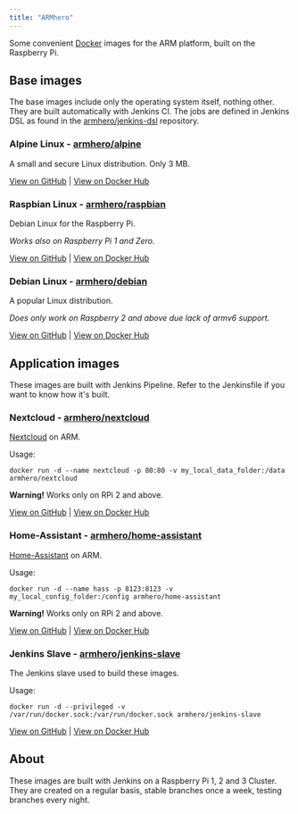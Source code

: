 ```yaml
---
title: "ARMhero"
---
```

Some convenient [Docker](http://docker.com) images for the ARM platform, built on the Raspberry Pi.

## Base images

The base images include only the operating system itself, nothing other. They are built automatically with Jenkins CI. The jobs are defined in Jenkins DSL as found in the [armhero/jenkins-dsl](https://github.com/armhero/jenkins-dsl) repository.

### Alpine Linux - [armhero/alpine](https://github.com/armhero/alpine)

A small and secure Linux distribution. Only 3 MB.

[View on GitHub](https://github.com/armhero/alpine) | [View on Docker Hub](https://hub.docker.com/r/armhero/alpine/)

### Raspbian Linux - [armhero/raspbian](https://github.com/armhero/raspbian)

Debian Linux for the Raspberry Pi.

*Works also on Raspberry Pi 1 and Zero.*

[View on GitHub](https://github.com/armhero/raspbian) | [View on Docker Hub](https://hub.docker.com/r/armhero/raspbian/)

### Debian Linux - [armhero/debian](https://github.com/armhero/debian)

A popular Linux distribution.

*Does only work on Raspberry 2 and above due lack of armv6 support.*

[View on GitHub](https://github.com/armhero/debian) | [View on Docker Hub](https://hub.docker.com/r/armhero/debian/)

## Application images

These images are built with Jenkins Pipeline. Refer to the Jenkinsfile if you want to know how it's built.

### Nextcloud - [armhero/nextcloud](https://github.com/armhero/nextcloud)

[Nextcloud](http://nextcloud.com) on ARM.

Usage:
```
docker run -d --name nextcloud -p 80:80 -v my_local_data_folder:/data armhero/nextcloud
```

**Warning!** Works only on RPi 2 and above.

[View on GitHub](https://github.com/armhero/nextcloud) | [View on Docker Hub](https://hub.docker.com/r/armhero/nextcloud/)

### Home-Assistant - [armhero/home-assistant](https://github.com/armhero/home-assistant)

[Home-Assistant](http://home-assistant.io) on ARM.

Usage:
```
docker run -d --name hass -p 8123:8123 -v my_local_config_folder:/config armhero/home-assistant
```

**Warning!** Works only on RPi 2 and above.

[View on GitHub](https://github.com/armhero/home-assistant) | [View on Docker Hub](https://hub.docker.com/r/armhero/home-assistant/)

### Jenkins Slave - [armhero/jenkins-slave](https://github.com/armhero/jenkins-slave)

The Jenkins slave used to build these images.

Usage:
```
docker run -d --privileged -v /var/run/docker.sock:/var/run/docker.sock armhero/jenkins-slave
```

[View on GitHub](https://github.com/armhero/jenkins-slave) | [View on Docker Hub](https://hub.docker.com/r/armhero/jenkins-slave/)

## About

These images are built with Jenkins on a Raspberry Pi 1, 2 and 3 Cluster. They are created on a regular basis, stable branches once a week, testing branches every night.
